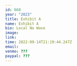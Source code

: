 ```yaml
---
id: 668
year: "2023"
title: Exhibit A
name: Exhibit A
bio: Local No Wave
image:
link:
time: 2022-09-14T21:19:44.247Z
email:
venmo: ???
paypal: ???
---
```

